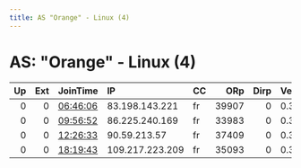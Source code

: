 ```yaml
---
title: AS "Orange" - Linux (4)
---
```


# AS: "Orange" - Linux (4)

|   Up |   Ext | JoinTime                                                                                            | IP              | CC   |   ORp |   Dirp | Version   | Contact   | Nickname   |   eFamMembers |
|-----:|------:|:----------------------------------------------------------------------------------------------------|:----------------|:-----|------:|-------:|:----------|:----------|:-----------|--------------:|
|    0 |     0 | [06:46:06](https://metrics.torproject.org/rs.html#details/7D90906B912D5435DA8E1F96BDC3BE990714652D) | 83.198.143.221  | fr   | 39907 |      0 | 0.3.4.10  | None      | snap269    |             1 |
|    0 |     0 | [09:56:52](https://metrics.torproject.org/rs.html#details/C25ADAAEFB0D59C23257115A3EDA5EB953FAF35E) | 86.225.240.169  | fr   | 33983 |      0 | 0.3.4.10  | None      | snap269    |             1 |
|    0 |     0 | [12:26:33](https://metrics.torproject.org/rs.html#details/737F29D4ED486344FCFA1CEC815A08F026EBF45A) | 90.59.213.57    | fr   | 37409 |      0 | 0.3.4.10  | None      | snap269    |             1 |
|    0 |     0 | [18:19:43](https://metrics.torproject.org/rs.html#details/AA22B2ED92A48EFE60A3A9847994075B166E68DB) | 109.217.223.209 | fr   | 35093 |      0 | 0.3.4.10  | None      | snap270    |             1 |
